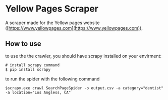 # Yellow Pages Scraper

A scraper made for the Yellow pages website ([https://www.yellowpages.com](https://www.yellowpages.com)).

## How to use 

to use the the crawler, you should have scrapy installed on your envirment:

```
# install scrapy command
$ pip install scrapy
```

to run the spider with the following command

```
$scrapy.exe crawl SearchPageSpider -o output.csv -a category="dentist" -a location="Los Angless, CA"
```
